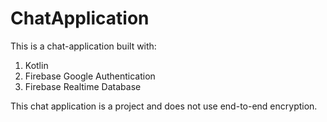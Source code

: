 # ChatApplication
This is a chat-application built with:
1. Kotlin
2. Firebase Google Authentication
3. Firebase Realtime Database

This chat application is a project and does not use end-to-end encryption.
